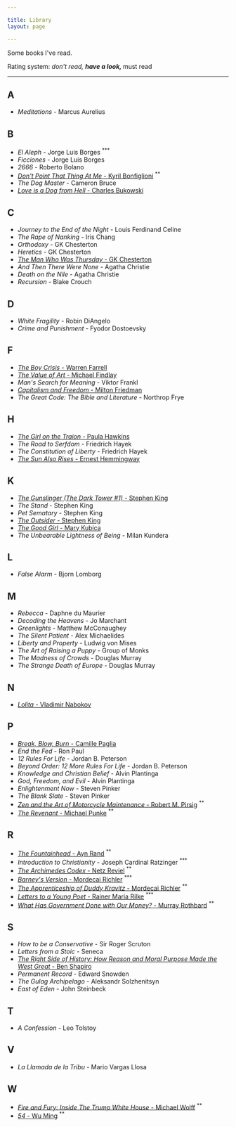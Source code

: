 ```yaml
---

title: Library
layout: page

---
```


Some books I've read. 

Rating system: <sup>*</sup> don't read, <sup>**</sup> have a look, <sup>***</sup> must read

---

## A

* _Meditations_ - Marcus Aurelius

## B

* _El Aleph_ - Jorge Luis Borges <sup>***</sup>
* _Ficciones_ - Jorge Luis Borges
* _2666_ - Roberto Bolano
* [_Don't Point That Thing At Me_ - Kyril Bonfiglioni](https://www.goodreads.com/book/show/22598061-don-t-point-that-thing-at-me) <sup>**</sup>
* _The Dog Master_ - Cameron Bruce 
* [_Love is a Dog from Hell_ - Charles Bukowski](https://www.goodreads.com/book/show/6563890-love-is-a-dog-from-hell)

## C

* _Journey to the End of the Night_ - Louis Ferdinand Celine
* _The Rape of Nanking_ - Iris Chang
* _Orthodoxy_ - GK Chesterton
* _Heretics_ - GK Chesterton
* [_The Man Who Was Thursday_ - GK Chesterton](https://www.goodreads.com/book/show/184419.The_Man_Who_Was_Thursday)
* _And Then There Were None_ - Agatha Christie
* _Death on the Nile_ - Agatha Christie
* _Recursion_ - Blake Crouch

## D

* _White Fragility_ - Robin DiAngelo
* _Crime and Punishment_ - Fyodor Dostoevsky

## F

* [_The Boy Crisis_ - Warren Farrell](https://www.goodreads.com/book/show/37854870-the-boy-crisis) 
* [_The Value of Art_ - Michael Findlay](https://www.goodreads.com/book/show/13641387-the-value-of-art)
* _Man's Search for Meaning_ - Viktor Frankl
* [_Capitalism and Freedom_ - Milton Friedman](https://www.goodreads.com/book/show/51877.Capitalism_and_Freedom)
* _The Great Code: The Bible and Literature_ - Northrop Frye

## H

* [_The Girl on the Traion_ - Paula Hawkins](https://www.goodreads.com/book/show/22557272-the-girl-on-the-train)
* _The Road to Serfdom_ - Friedrich Hayek
* _The Constitution of Liberty_ - Friedrich Hayek
* [_The Sun Also Rises_ - Ernest Hemmingway](https://www.goodreads.com/book/show/3876.The_Sun_Also_Rises)


## K

* [_The Gunslinger (The Dark Tower #1)_ - Stephen King](https://www.goodreads.com/book/show/43615.The_Gunslinger)
* _The Stand_ - Stephen King
* _Pet Sematary_ - Stephen King
* [_The Outsider_ - Stephen King](https://www.goodreads.com/book/show/36124936-the-outsider)
* [_The Good Girl_ - Mary Kubica](https://www.goodreads.com/book/show/18812405-the-good-girl)
* _The Unbearable Lightness of Being_ - Milan Kundera

## L
* _False Alarm_ - Bjorn Lomborg

## M

* _Rebecca_ - Daphne du Maurier
* _Decoding the Heavens_ - Jo Marchant
* _Greenlights_ - Matthew McConaughey
* _The Silent Patient_ - Alex Michaelides
* _Liberty and Property_ - Ludwig von Mises
* _The Art of Raising a Puppy_ - Group of Monks
* _The Madness of Crowds_ - Douglas Murray
* _The Strange Death of Europe_ - Douglas Murray

## N

* [_Lolita_ - Vladimir Nabokov](https://www.goodreads.com/book/show/7604.Lolita)

## P

* [_Break, Blow, Burn_ - Camille Paglia](https://www.goodreads.com/book/show/48258.Break_Blow_Burn)
* _End the Fed_ - Ron Paul
* _12 Rules For Life_ - Jordan B. Peterson
* _Beyond Order: 12 More Rules For Life_ - Jordan B. Peterson
* _Knowledge and Christian Belief_ - Alvin Plantinga
* _God, Freedom, and Evil_ - Alvin Plantinga
* _Enlightenment Now_ - Steven Pinker
* _The Blank Slate_ - Steven Pinker
* [_Zen and the Art of Motorcycle Maintenance_ - Robert M. Pirsig](https://www.goodreads.com/book/show/629.Zen_and_the_Art_of_Motorcycle_Maintenance) <sup>**</sup>
* [_The Revenant_ - Michael Punke](https://www.goodreads.com/book/show/22836957-the-revenant) <sup>**</sup>

## R

* [_The Fountainhead_ - Ayn Rand](https://www.goodreads.com/book/show/2122.The_Fountainhead) <sup>**</sup>
* _Introduction to Christianity_ - Joseph Cardinal Ratzinger <sup>***</sup>
* [_The Archimedes Codex_ - Netz Reviel](https://www.goodreads.com/book/show/28927936-the-archimedes-codex) <sup>**</sup>
* [_Barney's Version_ - Mordecai Richler](https://www.goodreads.com/book/show/196564.Barney_s_Version) <sup>***</sup>
* [_The Apprenticeship of Duddy Kravitz_ - Mordecai Richler](https://www.goodreads.com/book/show/203073.The_Apprenticeship_of_Duddy_Kravitz) <sup>**</sup>
* [_Letters to a Young Poet_ - Rainer Maria Rilke](https://www.goodreads.com/book/show/46199.Letters_to_a_Young_Poet) <sup>***</sup>
* [_What Has Government Done with Our Money?_ - Murray Rothbard](https://www.goodreads.com/book/show/81977.What_Has_Government_Done_to_Our_Money_and_The_Case_for_a_100_Percent_Gold_Dollar) <sup>**</sup>

## S

* _How to be a Conservative_ - Sir Roger Scruton
* _Letters from a Stoic_ - Seneca
* [_The Right Side of History: How Reason and Moral Purpose Made the West Great_ - Ben Shapiro](https://www.goodreads.com/book/show/42649659-the-right-side-of-history)
* _Permanent Record_ - Edward Snowden
* _The Gulag Archipelago_ - Aleksandr Solzhenitsyn
* _East of Eden_ - John Steinbeck

## T

* _A Confession_ - Leo Tolstoy

## V

* _La Llamada de la Tribu_ - Mario Vargas Llosa

## W

* [_Fire and Fury: Inside The Trump White House_ - Michael Wolff](https://www.goodreads.com/book/show/36595101-fire-and-fury) <sup>**</sup>
* [_54_ - Wu Ming](https://www.goodreads.com/book/show/333785.54) <sup>**</sup>

